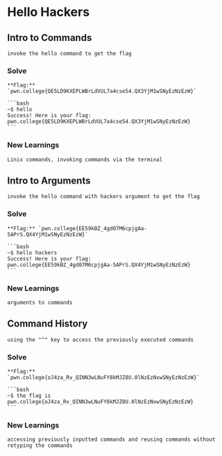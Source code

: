 # Hello Hackers

## Intro to Commands
    invoke the hello command to get the flag

### Solve
    **Flag:** `pwn.college{QE5LD9KXEPLWBrLdVUL7a4cse54.QX3YjM1wSNyEzNzEzW}`

    ```bash
    ~$ hello 
    Success! Here is your flag:
    pwn.college{QE5LD9KXEPLWBrLdVUL7a4cse54.QX3YjM1wSNyEzNzEzW}
    ```
### New Learnings
    Linix commands, invoking commands via the terminal

## Intro to Arguments
    invoke the hello command with hackers argument to get the flag

### Solve
    **Flag:** `pwn.college{EE59kBZ_4gd07M6cpjgAa-5APrS.QX4YjM1wSNyEzNzEzW}`

    ```bash
    ~$ hello hackers
    Success! Here is your flag:
    pwn.college{EE59kBZ_4gd07M6cpjgAa-5APrS.QX4YjM1wSNyEzNzEzW}
    ```
### New Learnings
    arguments to commands


## Command History
    using the "^" key to access the previously executed commands

### Solve
    **Flag:** `pwn.college{oJ4za_Rv_QINN3wLNuFY8kMJZ8U.0lNzEzNxwSNyEzNzEzW}`

    ```bash
    ~$ the flag is pwn.college{oJ4za_Rv_QINN3wLNuFY8kMJZ8U.0lNzEzNxwSNyEzNzEzW}
    ```
### New Learnings
    accessing previously inputted commands and reusing commands without retyping the commands


